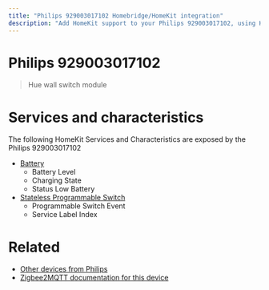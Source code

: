 ```yaml
---
title: "Philips 929003017102 Homebridge/HomeKit integration"
description: "Add HomeKit support to your Philips 929003017102, using Homebridge, Zigbee2MQTT and homebridge-z2m."
---
```

<!---
This file has been GENERATED using src/docgen/docgen.ts
DO NOT EDIT THIS FILE MANUALLY!
-->
# Philips 929003017102
> Hue wall switch module


# Services and characteristics
The following HomeKit Services and Characteristics are exposed by
the Philips 929003017102

* [Battery](../../battery.md)
  * Battery Level
  * Charging State
  * Status Low Battery
* [Stateless Programmable Switch](../../action.md)
  * Programmable Switch Event
  * Service Label Index


# Related
* [Other devices from Philips](../index.md#philips)
* [Zigbee2MQTT documentation for this device](https://www.zigbee2mqtt.io/devices/929003017102.html)